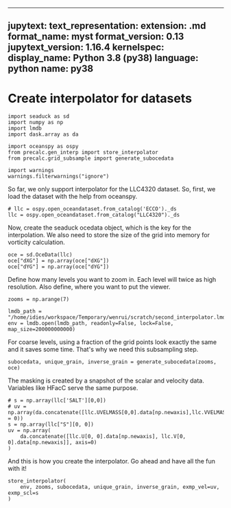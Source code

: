 ______________________________________________________________________

## jupytext: text_representation: extension: .md format_name: myst format_version: 0.13 jupytext_version: 1.16.4 kernelspec: display_name: Python 3.8 (py38) language: python name: py38

# Create interpolator for datasets

```{code-cell} ipython3
import seaduck as sd
import numpy as np
import lmdb
import dask.array as da

import oceanspy as ospy
from precalc.gen_interp import store_interpolator
from precalc.grid_subsample import generate_subocedata
```

```{code-cell} ipython3
import warnings
warnings.filterwarnings("ignore")
```

So far, we only support interpolator for the LLC4320 dataset. So, first, we load the dataset with the help from oceanspy.

```{code-cell} ipython3
# llc = ospy.open_oceandataset.from_catalog('ECCO')._ds
llc = ospy.open_oceandataset.from_catalog("LLC4320")._ds
```

Now, create the seaduck ocedata object, which is the key for the interpolation. We also need to store the size of the grid into memory for vorticity calculation.

```{code-cell} ipython3
oce = sd.OceData(llc)
oce["dXG"] = np.array(oce["dXG"])
oce["dYG"] = np.array(oce["dYG"])
```

Define how many levels you want to zoom in. Each level will twice as high resolution. Also define, where you want to put the viewer.

```{code-cell} ipython3
zooms = np.arange(7)

lmdb_path = "/home/idies/workspace/Temporary/wenrui/scratch/second_interpolator.lmdb"
env = lmdb.open(lmdb_path, readonly=False, lock=False, map_size=200000000000)
```

For coarse levels, using a fraction of the grid points look exactly the same and it saves some time. That's why we need this subsampling step.

```{code-cell} ipython3
subocedata, unique_grain, inverse_grain = generate_subocedata(zooms, oce)
```

The masking is created by a snapshot of the scalar and velocity data. Variables like HFacC serve the same purpose.

```{code-cell} ipython3
# s = np.array(llc['SALT'][0,0])
# uv = np.array(da.concatenate([llc.UVELMASS[0,0].data[np.newaxis],llc.VVELMASS[0,0].data[np.newaxis]],axis = 0))
s = np.array(llc["S"][0, 0])
uv = np.array(
    da.concatenate([llc.U[0, 0].data[np.newaxis], llc.V[0, 0].data[np.newaxis]], axis=0)
)
```

And this is how you create the interpolator. Go ahead and have all the fun with it!

```{code-cell} ipython3
store_interpolator(
    env, zooms, subocedata, unique_grain, inverse_grain, exmp_vel=uv, exmp_scl=s
)
```
